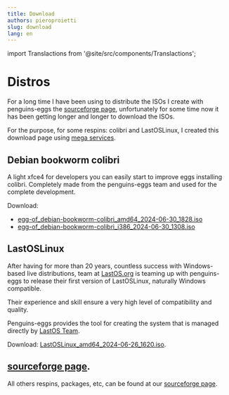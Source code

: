 ```yaml
---
title: Download
authors: pieroproietti
slug: download
lang: en
---
```

import Translactions from '@site/src/components/Translactions';

<Translactions />

# Distros

For a long time I have been using to distribute the ISOs I create with penguins-eggs the [sourceforge page](https://sourceforge.net/projects/penguins-eggs/), unfortunately for some time now it has been getting longer and longer to download the ISOs. 

For the purpose, for some respins: colibri and LastOSLinux, I created this download page using [mega services](https://mega.io/).

## Debian bookworm colibri
A light xfce4 for developers you can easily start to improve eggs installing colibri. Completely made from the penguins-eggs team and used for the complete development.

Download: 
* [egg-of_debian-bookworm-colibri_amd64_2024-06-30_1828.iso](https://mega.nz/folder/kTgnwCjI#eWwvhACs94fmGBakXCbG0g)
* [egg-of_debian-bookworm-colibri_i386_2024-06-30_1308.iso](https://mega.nz/file/cGwiTYJK#1op4xI_b2gdInkgg0mSNS-LPtINvh3mqmc3pYGUQzNI)

## LastOSLinux
After having for more than 20 years, countless success with Windows-based live distributions, team at [LastOS.org](https://home.lastos.org/) is teaming up with penguins-eggs to release their first version of LastOSLinux, naturally Windows compatible.

Their experience and skill ensure a very high level of compatibility and quality.

Penguins-eggs provides the tool for creating the system that is managed directly by [LastOS Team](https://home.lastos.org/contact.html).

Download: [LastOSLinux_amd64_2024-06-26_1620.iso](https://mega.nz/file/YTgiHLDB#4eGqVuPwRfpBEJ3znklYsOzlvAoDIPkoQmp_ZYZomrA).


## [sourceforge page](https://sourceforge.net/projects/penguins-eggs/).
All others respins, packages, etc, can be found at our [sourceforge page](https://sourceforge.net/projects/penguins-eggs/).


